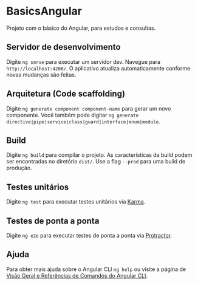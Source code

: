 # BasicsAngular

Projeto com o básico do Angular, para estudos e consultas.

## Servidor de desenvolvimento

Digite `ng serve` para executar um servidor dev. Navegue para `http://localhost:4200/`. O aplicativo atualiza automaticamente conforme novas mudanças são feitas.

## Arquitetura (Code scaffolding)

Digite `ng generate component component-name` para gerar um novo componente. Você também pode digitar `ng generate directive|pipe|service|class|guard|interface|enum|module`.

## Build

Digite `ng build` para compilar o projeto. As características da build podem ser encontradas no diretório `dist/`. Use a flag `--prod` para uma build de produção.

## Testes unitários

Digite `ng test` para executar testes unitários via [Karma](https://karma-runner.github.io).

## Testes de ponta a ponta

Digite `ng e2e` para executar testes de ponta a ponta via [Protractor](http://www.protractortest.org/).

## Ajuda

Para obter mais ajuda sobre o Angular CLI `ng help` ou visite a página de [Visão Geral e Referências de Comandos do Angular CLI](https://angular.io/cli).
